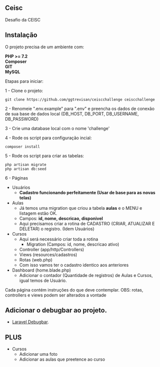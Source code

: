 ## Ceisc 
Desafio da CEISC 

## Instalação
O projeto precisa de um ambiente com:

**PHP >= 7.2** <br>
**Composer** <br>
**GIT** <br>
**MySQL** <br>

Etapas para iniciar:

1 - Clone o projeto:
```
git clone https://github.com/ggtrevisan/ceiscchallenge ceiscchallenge
```
2 - Renomeie ".env.example" para ".env" e preencha os dados de conexão de sua base de dados local (DB_HOST, DB_PORT, DB_USERNAME, DB_PASSWORD)

3 - Crie uma database local com o nome 'challenge'

4 - Rode os script para configuração incial:
```
composer install
```
5 - Rode os script para criar as tabelas:
```
php artisan migrate
php artisan db:seed
```

6 - Páginas
- Usuários 
   - **Cadastro funcionando perfeitamente (Usar de base para as novas telas)**
- Aulas 
   - Já temos uma migration que criou a tabela **aulas** e o MENU e listagem estão OK. 
   - Campos: **id, nome, descricao, disponivel**
   - Aqui precisamos criar a rotina de CADASTRO (CRIAR, ATUALIZAR E DELETAR) o registro. (Idem Usuários) 
-  Cursos
   - Aqui será necessário criar toda a rotina
     - Migration (Campos: id, nome, descricao ativo)
   - Controller (app/http/Controllers)
   - Views (resources/cadastros)
   - Rotas (web.php)    
   - Com isso vamos ter o cadastro identico aos anteriores
- Dashboard (home.blade.php)
    - Adicionar o contador (Quantidade de registros) de Aulas e Cursos, igual temos de Usuário.


Cada página contém instruções do que deve contemplar. OBS: rotas, controllers e views podem ser alterados a vontade

## Adicionar o debugbar ao projeto.
-   [Laravel Debugbar](https://github.com/barryvdh/laravel-debugbar).


## PLUS
- Cursos
  - Adicionar uma foto
  - Adicionar as aulas que preetence ao curso
